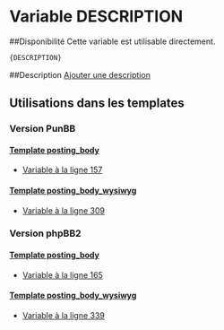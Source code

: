 # Variable DESCRIPTION

##Disponibilité
Cette variable est utilisable directement.

```html
{DESCRIPTION}
```

##Description
[Ajouter une description](https://fa-tvars.appspot.com/var/DESCRIPTION)

## Utilisations dans les templates

### Version PunBB

#### [Template posting_body](punbb/posting_body.md#readme)
* [Variable &agrave; la ligne 157](../punbb/posting_body.tpl#L157)

#### [Template posting_body_wysiwyg](punbb/posting_body_wysiwyg.md#readme)
* [Variable &agrave; la ligne 309](../punbb/posting_body_wysiwyg.tpl#L309)

### Version phpBB2

#### [Template posting_body](subsilver/posting_body.md#readme)
* [Variable &agrave; la ligne 165](../subsilver/posting_body.tpl#L165)

#### [Template posting_body_wysiwyg](subsilver/posting_body_wysiwyg.md#readme)
* [Variable &agrave; la ligne 339](../subsilver/posting_body_wysiwyg.tpl#L339)